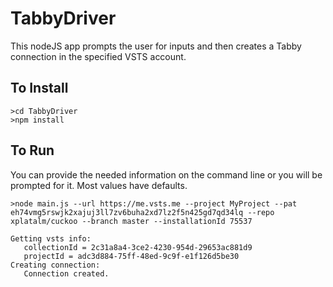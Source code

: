# TabbyDriver
This nodeJS app prompts the user for inputs and then creates a Tabby connection in the specified VSTS account.

## To Install
    >cd TabbyDriver
    >npm install

## To Run
You can provide the needed information on the command line or you will be prompted for it. Most values have defaults.

    >node main.js --url https://me.vsts.me --project MyProject --pat eh74vmg5rswjk2xajuj3ll7zv6buha2xd7lz2f5n425gd7qd34lq --repo xplatalm/cuckoo --branch master --installationId 75537

    Getting vsts info:
       collectionId = 2c31a8a4-3ce2-4230-954d-29653ac881d9
       projectId = adc3d884-75ff-48ed-9c9f-e1f126d5be30
    Creating connection:
       Connection created.